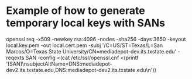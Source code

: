 # Example of how to generate temporary local keys with SANs
openssl req -x509 -newkey rsa:4096 -nodes -sha256 -days 3650 -keyout local.key.pem -out local.cert.pem -subj '/C=US/ST=Texas/L=San Marcos/O=Texas State University/CN=mediadepot-dev.its.txstate.edu' -reqexts SAN -config <(cat /etc/ssl/openssl.cnf <(printf '[SAN]\nsubjectAltName=DNS:mediadepot-dev2.its.txstate.edu,DNS:mediadepot-dev2.its.txstate.edu\n'))

